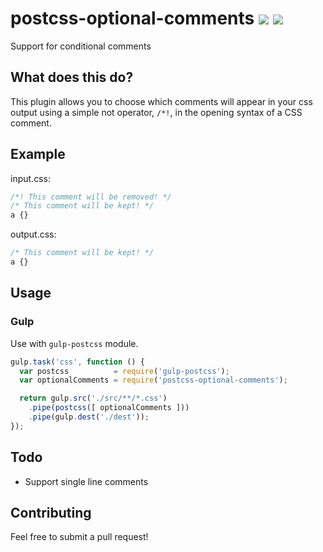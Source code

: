 # postcss-optional-comments ![](https://img.shields.io/circleci/project/wulkano/molten.svg) ![](https://img.shields.io/npm/v/postcss-optional-comments.svg)
Support for conditional comments


## What does this do?
This plugin allows you to choose which comments will appear in your css output using a simple not operator, `/*!`, in the opening syntax of a CSS comment.


## Example

input.css:
```css
/*! This comment will be removed! */
/* This comment will be kept! */
a {}
```

output.css:
```css
/* This comment will be kept! */
a {}
```


## Usage

### Gulp
Use with `gulp-postcss` module.

```js
gulp.task('css', function () {
  var postcss          = require('gulp-postcss');
  var optionalComments = require('postcss-optional-comments');

  return gulp.src('./src/**/*.css')
    .pipe(postcss([ optionalComments ]))
    .pipe(gulp.dest('./dest'));
});
```




## Todo
- Support single line comments


## Contributing
Feel free to submit a pull request!
